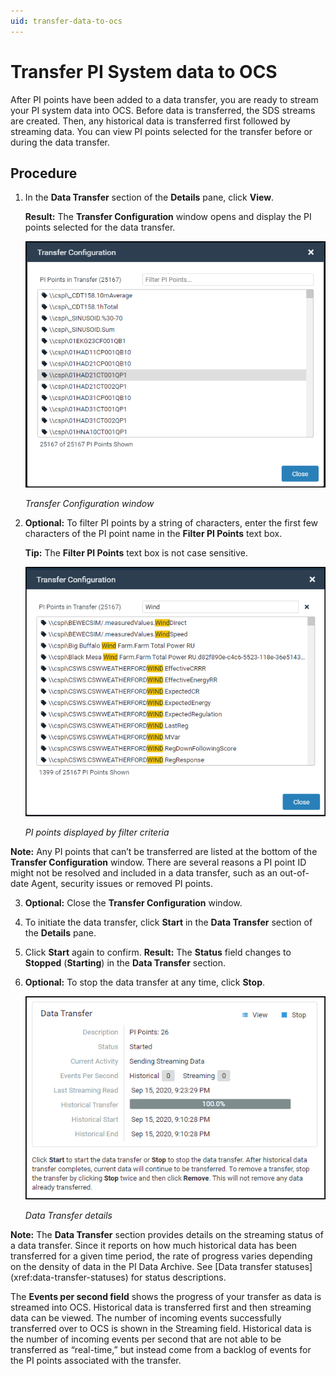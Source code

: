 ```yaml
---
uid: transfer-data-to-ocs
---
```


# Transfer PI System data to OCS

After PI points have been added to a data transfer, you are ready to stream your PI system data into OCS. Before data is transferred, the SDS streams are created.  Then, any historical data is transferred first followed by streaming data. You can view PI points selected for the transfer before or during the data transfer.

## Procedure

1. In the **Data Transfer** section of the **Details** pane, click **View**.

    **Result:** The **Transfer Configuration** window opens and display the PI points selected for the data transfer.

    ![ ](../../images/transfer-config-window.png)

    _Transfer Configuration window_

2. **Optional:** To filter PI points by a string of characters, enter the first few characters of the PI point name in the **Filter PI Points** text box.

    **Tip:** The **Filter PI Points** text box is not case sensitive.

   ![ ](../../images/transfer-config-filtered.png)

    _PI points displayed by filter criteria_

**Note:** Any PI points that can’t be transferred are listed at the bottom of the **Transfer Configuration** window. There are several reasons a PI point ID might not be resolved and included in a data transfer, such as an out-of-date Agent, security issues or removed PI points.

3. **Optional:** Close the **Transfer Configuration** window.
4. To initiate the data transfer, click **Start** in the **Data Transfer** section of the **Details** pane.
5. Click **Start** again to confirm.
**Result:** The **Status** field changes to **Stopped** (**Starting**) in the **Data Transfer** section.
6. **Optional:** To stop the data transfer at any time, click **Stop**.

    ![ ](../../images/data-transfer-started.png)

    _Data Transfer details_

**Note:** The **Data Transfer** section provides details on the streaming status of a data transfer. Since it reports on how much historical data has been transferred for a given time period, the rate of progress varies depending on the density of data in the PI Data Archive. See [Data transfer statuses] (xref:data-transfer-statuses) for status descriptions. 

The **Events per second field** shows the progress of your transfer as data is streamed into OCS. Historical data is transferred first and then streaming data can be viewed. The number of incoming events successfully transferred over to OCS is shown in the Streaming field. Historical data is the number of incoming events per second that are not able to be transferred as “real-time,” but instead come from a backlog of events for the PI points associated with the transfer.
